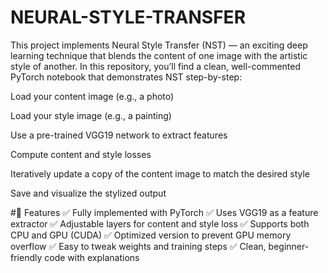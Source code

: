 




# NEURAL-STYLE-TRANSFER
This project implements Neural Style Transfer (NST) — an exciting deep learning technique that blends the content of one image with the artistic style of another. 
In this repository, you’ll find a clean, well-commented PyTorch notebook that demonstrates NST step-by-step:

Load your content image (e.g., a photo)

Load your style image (e.g., a painting)

Use a pre-trained VGG19 network to extract features

Compute content and style losses

Iteratively update a copy of the content image to match the desired style

Save and visualize the stylized output

#📂 Features
✅ Fully implemented with PyTorch
✅ Uses VGG19 as a feature extractor
✅ Adjustable layers for content and style loss
✅ Supports both CPU and GPU (CUDA)
✅ Optimized version to prevent GPU memory overflow
✅ Easy to tweak weights and training steps
✅ Clean, beginner-friendly code with explanations

